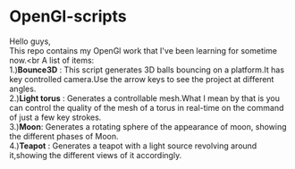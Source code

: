# OpenGl-scripts

Hello guys,<br>
This repo contains my OpenGl work that I've been learning for sometime now.<br
A list of items:<br>
1.)<b>Bounce3D</b> : This script generates 3D balls bouncing on a platform.It has key controlled camera.Use the arrow keys to see the project at different angles.<br>
2.)<b>Light torus</b> : Generates a controllable mesh.What I mean by that is you can control the quality of the mesh of a torus in real-time on the command of just a few key strokes.<br>
3.)<b>Moon</b>: Generates a rotating sphere of the appearance of moon, showing the different phases of Moon.<br>
4.)<b>Teapot</b> : Generates a teapot with a light source revolving around it,showing the different views of it accordingly.
